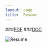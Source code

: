 ```yaml
---
layout: page
title:  Resume
---
```

<!--
[PDF]({{ site.url }}assets/lsadagopan.pdf)
[DOC]({{ site.url }}assets/lsadagopan.docx)
-->
###[PDF](https://app.box.com/s/0seketx1fnz2i611hmaa)
###[DOC](https://app.box.com/s/12ans1l0nlc06nl0nyrl)

![Resume](https://app.box.com/s/0seketx1fnz2i611hmaa)